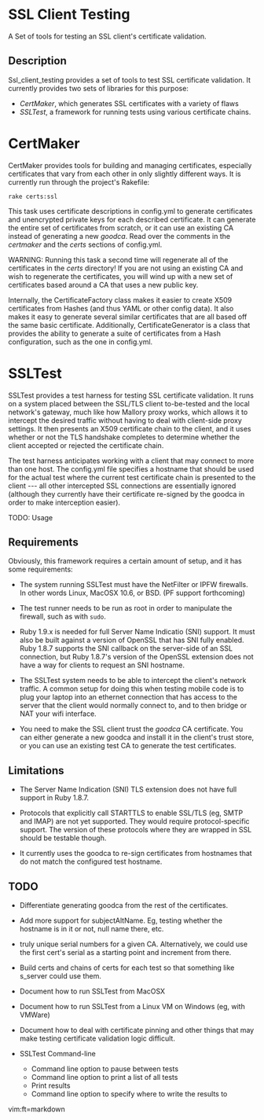 SSL Client Testing
==================

A Set of tools for testing an SSL client's certificate validation.


Description
-----------

Ssl\_client\_testing provides a set of tools to test SSL certificate
validation. It currently provides two sets of libraries for this purpose:

* *CertMaker*, which generates SSL certificates with a variety of flaws
* *SSLTest*, a framework for running tests using various certificate chains.


CertMaker
=========

CertMaker provides tools for building and managing certificates, especially
certificates that vary from each other in only slightly different ways. It is
currently run through the project's Rakefile:

    rake certs:ssl

This task uses certificate descriptions in config.yml to generate certificates
and unencrypted private keys for each described certificate. It can generate
the entire set of certificates from scratch, or it can use an existing CA
instead of generating a new _goodca_. Read over the comments in the _certmaker_
and the _certs_ sections of config.yml.

WARNING: Running this task a second time will regenerate all of the
certificates in the _certs_ directory! If you are not using an existing CA and
wish to regenerate the certificates, you will wind up with a new set of
certificates based around a CA that uses a new public key.

Internally, the CertificateFactory class makes it easier to create X509
certificates from Hashes (and thus YAML or other config data). It also makes it
easy to generate several similar certificates that are all based off the same
basic certificate. Additionally, CertificateGenerator is a class that provides
the ability to generate a suite of certificates from a Hash configuration, such
as the one in config.yml.


SSLTest
=======

SSLTest provides a test harness for testing SSL certificate validation. It runs
on a system placed between the SSL/TLS client to-be-tested and the local
network's gateway, much like how Mallory proxy works, which allows it to
intercept the desired traffic without having to deal with client-side proxy
settings. It then presents an X509 certificate chain to the client, and it uses
whether or not the TLS handshake completes to determine whether the client
accepted or rejected the certificate chain.

The test harness anticipates working with a client that may connect to more
than one host. The config.yml file specifies a hostname that should be used for
the actual test where the current test certificate chain is presented to the
client --- all other intercepted SSL connections are essentially ignored
(although they currently have their certificate re-signed by the goodca in
order to make interception easier).

TODO: Usage

Requirements
------------

Obviously, this framework requires a certain amount of setup, and it has some
requirements:

* The system running SSLTest must have the NetFilter or IPFW firewalls. In
  other words Linux, MacOSX 10.6, or BSD. (PF support forthcoming)

* The test runner needs to be run as root in order to manipulate the
  firewall, such as with `sudo`.

* Ruby 1.9.x is needed for full Server Name Indicatio (SNI) support. It must
  also be built against a version of OpenSSL that has SNI fully enabled. Ruby
  1.8.7 supports the SNI callback on the server-side of an SSL connection, but
  Ruby 1.8.7's version of the OpenSSL extension does not have a way for clients
  to request an SNI hostname.

* The SSLTest system needs to be able to intercept the client's network
  traffic. A common setup for doing this when testing mobile code is to plug
  your laptop into an ethernet connection that has access to the server that
  the client would normally connect to, and to then bridge or NAT your wifi
  interface.

* You need to make the SSL client trust the _goodca_ CA certificate. You can
  either generate a new goodca and install it in the client's trust store, or
  you can use an existing test CA to generate the test certificates.

Limitations
-----------

* The Server Name Indication (SNI) TLS extension does not have full support in
  Ruby 1.8.7.

* Protocols that explicitly call STARTTLS to enable SSL/TLS (eg, SMTP and IMAP)
  are not yet supported. They would require protocol-specific support. The
  version of these protocols where they are wrapped in SSL should be testable
  though.

* It currently uses the goodca to re-sign certificates from hostnames that do
  not match the configured test hostname.

TODO
----

* Differentiate generating goodca from the rest of the certificates.

* Add more support for subjectAltName. Eg, testing whether the hostname is in
  it or not, null name there, etc.

* truly unique serial numbers for a given CA. Alternatively, we could use the
  first cert's serial as a starting point and increment from there.

* Build certs and chains of certs for each test so that something like
  s\_server could use them.

* Document how to run SSLTest from MacOSX

* Document how to run SSLTest from a Linux VM on Windows (eg, with VMWare)

* Document how to deal with certificate pinning and other things that may make
  testing certificate validation logic difficult.

* SSLTest Command-line
  * Command line option to pause between tests
  * Command line option to print a list of all tests
  * Print results
  * Command line option to specify where to write the results to

vim:ft=markdown
